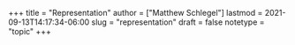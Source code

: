 +++
title = "Representation"
author = ["Matthew Schlegel"]
lastmod = 2021-09-13T14:17:34-06:00
slug = "representation"
draft = false
notetype = "topic"
+++
